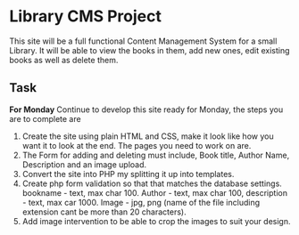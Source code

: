 # Library CMS Project

This site will be a full functional Content Management System for a small Library.
It will be able to view the books in them, add new ones, edit existing books as well as delete them.

## Task

**For Monday**
Continue to develop this site ready for Monday, the steps you are to complete are

1. Create the site using plain HTML and CSS, make it look like how you want it to look at the end. The pages you need to work on are.
2. The Form for adding and deleting must include, Book title, Author Name, Description and an image upload.
3. Convert the site into PHP my splitting it up into templates.
4. Create php form validation so that that matches the database settings. bookname - text, max char 100. Author - text, max char 100, description - text, max car 1000. Image - jpg, png (name of the file including extension cant be more than 20 characters).
5. Add image intervention to be able to crop the images to suit your design.
